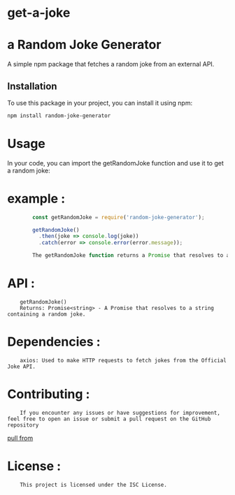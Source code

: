# get-a-joke

# a Random Joke Generator

A simple npm package that fetches a random joke from an external API.

## Installation

To use this package in your project, you can install it using npm:

```bash
npm install random-joke-generator
```

# Usage

In your code, you can import the getRandomJoke function and use it to get a random joke:

# example :

```js
        const getRandomJoke = require('random-joke-generator');

        getRandomJoke()
          .then(joke => console.log(joke))
          .catch(error => console.error(error.message));

        The getRandomJoke function returns a Promise that resolves to a string containing a random joke. If an error occurs, the Promise is rejected with an error message.
```

# API :

        getRandomJoke()
        Returns: Promise<string> - A Promise that resolves to a string containing a random joke.

# Dependencies :

        axios: Used to make HTTP requests to fetch jokes from the Official Joke API.

# Contributing :

        If you encounter any issues or have suggestions for improvement, feel free to open an issue or submit a pull request on the GitHub repository

[pull from](https://github.com/manikerisaurabh/get-a-joke)

# License :

        This project is licensed under the ISC License.
